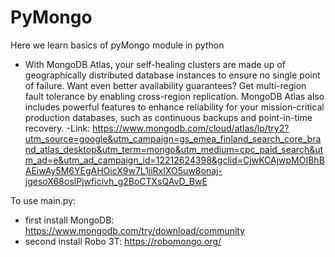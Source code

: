# PyMongo
Here we learn basics of pyMongo module in python
* With MongoDB Atlas, your self-healing clusters are made up of geographically distributed database instances to ensure no single point of failure. Want even better availability guarantees? Get multi-region fault tolerance by enabling cross-region replication. MongoDB Atlas also includes powerful features to enhance reliability for your mission-critical production databases, such as continuous backups and point-in-time recovery.
-Link: https://www.mongodb.com/cloud/atlas/lp/try2?utm_source=google&utm_campaign=gs_emea_finland_search_core_brand_atlas_desktop&utm_term=mongo&utm_medium=cpc_paid_search&utm_ad=e&utm_ad_campaign_id=12212624398&gclid=CjwKCAjwpMOIBhBAEiwAy5M6YEgAHOicX9w7L1jiRxIXO5uw8onaj-jgesoX68osIPjwficivh_g2BoCTXsQAvD_BwE

To use main.py:
- first install MongoDB: https://www.mongodb.com/try/download/community
- second install Robo 3T: https://robomongo.org/
